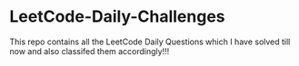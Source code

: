 # LeetCode-Daily-Challenges
This repo contains all the LeetCode Daily Questions which I have solved till now and also classifed them accordingly!!!
